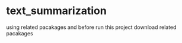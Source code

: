 # text_summarization
using related pacakages and before run this project download related pacakages
